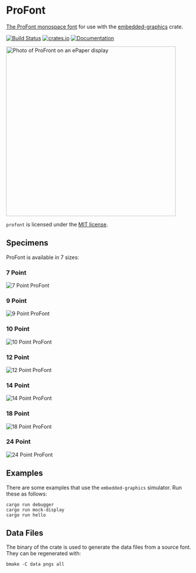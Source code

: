 # ProFont

[The ProFont monospace font][profont] for use with the [embedded-graphics] crate.

[![Build Status](https://api.cirrus-ci.com/github/wezm/profont.svg)](https://cirrus-ci.com/github/wezm/profont)
[![crates.io](https://img.shields.io/crates/v/profont.svg)](https://crates.io/crates/profont)
[![Documentation](https://docs.rs/profont/badge.svg)][crate-docs]

<img src="https://raw.githubusercontent.com/wezm/profont/master/tools/data/IMG_2198.jpg" width="459" alt="Photo of ProFront on an ePaper display" />

`profont` is licensed under the [MIT license][MIT].

## Specimens

ProFont is available in 7 sizes:

### 7 Point

![7 Point ProFont](https://raw.githubusercontent.com/wezm/profont/master/tools/data/ProFont7Point.png)

### 9 Point

![9 Point ProFont](https://raw.githubusercontent.com/wezm/profont/master/tools/data/ProFont9Point.png)

### 10 Point

![10 Point ProFont](https://raw.githubusercontent.com/wezm/profont/master/tools/data/ProFont10Point.png)

### 12 Point

![12 Point ProFont](https://raw.githubusercontent.com/wezm/profont/master/tools/data/ProFont12Point.png)

### 14 Point

![14 Point ProFont](https://raw.githubusercontent.com/wezm/profont/master/tools/data/ProFont14Point.png)

### 18 Point

![18 Point ProFont](https://raw.githubusercontent.com/wezm/profont/master/tools/data/ProFont18Point.png)

### 24 Point

![24 Point ProFont](https://raw.githubusercontent.com/wezm/profont/master/tools/data/ProFont24Point.png)

## Examples

There are some examples that use the `embedded-graphics` simulator. Run these as follows:

    cargo run debugger
    cargo run mock-display
    cargo run hello

## Data Files

The binary of the crate is used to generate the data files from a source font. They can be regenerated with:

    bmake -C data pngs all

[embedded-graphics]: https://github.com/embedded-graphics/embedded-graphics
[profont]: https://tobiasjung.name/profont/
[MIT]: https://github.com/wezm/profont/blob/master/LICENSE
[crate-docs]: https://docs.rs/profont

